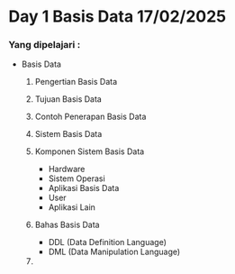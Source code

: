 # Day 1 Basis Data 17/02/2025

### Yang dipelajari :
- Basis Data
    
    1. Pengertian Basis Data
    2. Tujuan Basis Data
    3. Contoh Penerapan Basis Data
    4. Sistem Basis Data
    5. Komponen Sistem Basis Data
        
        - Hardware
        - Sistem Operasi
        - Aplikasi Basis Data
        - User
        - Aplikasi Lain 
    6. Bahas Basis Data

        -  DDL (Data Definition Language)
        -  DML (Data Manipulation Language)
    7. 